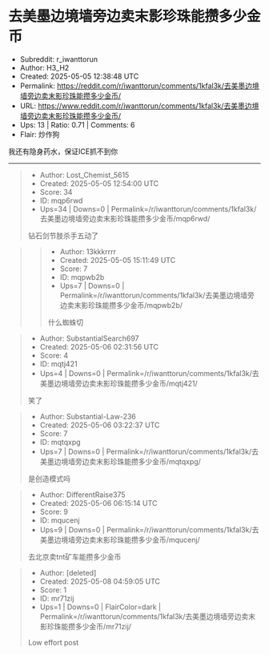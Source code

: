 # 去美墨边境墙旁边卖末影珍珠能攒多少金币

- Subreddit: r_iwanttorun
- Author: H3_H2
- Created: 2025-05-05 12:38:48 UTC
- Permalink: https://reddit.com/r/iwanttorun/comments/1kfal3k/去美墨边境墙旁边卖末影珍珠能攒多少金币/
- URL: https://www.reddit.com/r/iwanttorun/comments/1kfal3k/去美墨边境墙旁边卖末影珍珠能攒多少金币/
- Ups: 13 | Ratio: 0.71 | Comments: 6
- Flair: 炒作狗


我还有隐身药水，保证ICE抓不到你


---

> - Author: Lost_Chemist_5615
> - Created: 2025-05-05 12:54:00 UTC
> - Score: 34
> - ID: mqp6rwd
> - Ups=34 | Downs=0 | Permalink=/r/iwanttorun/comments/1kfal3k/去美墨边境墙旁边卖末影珍珠能攒多少金币/mqp6rwd/
>
> 钻石剑节肢杀手五动了

>> - Author: 13kkkrrrr
>> - Created: 2025-05-05 15:11:49 UTC
>> - Score: 7
>> - ID: mqpwb2b
>> - Ups=7 | Downs=0 | Permalink=/r/iwanttorun/comments/1kfal3k/去美墨边境墙旁边卖末影珍珠能攒多少金币/mqpwb2b/
>>
>> 什么蜘蛛切

> - Author: SubstantialSearch697
> - Created: 2025-05-06 02:31:56 UTC
> - Score: 4
> - ID: mqtj421
> - Ups=4 | Downs=0 | Permalink=/r/iwanttorun/comments/1kfal3k/去美墨边境墙旁边卖末影珍珠能攒多少金币/mqtj421/
>
> 笑了

> - Author: Substantial-Law-236
> - Created: 2025-05-06 03:22:37 UTC
> - Score: 7
> - ID: mqtqxpg
> - Ups=7 | Downs=0 | Permalink=/r/iwanttorun/comments/1kfal3k/去美墨边境墙旁边卖末影珍珠能攒多少金币/mqtqxpg/
>
> 是创造模式吗

> - Author: DifferentRaise375
> - Created: 2025-05-06 06:15:14 UTC
> - Score: 9
> - ID: mqucenj
> - Ups=9 | Downs=0 | Permalink=/r/iwanttorun/comments/1kfal3k/去美墨边境墙旁边卖末影珍珠能攒多少金币/mqucenj/
>
> 去北京卖tnt矿车能攒多少金币

> - Author: [deleted]
> - Created: 2025-05-08 04:59:05 UTC
> - Score: 1
> - ID: mr71zij
> - Ups=1 | Downs=0 | FlairColor=dark | Permalink=/r/iwanttorun/comments/1kfal3k/去美墨边境墙旁边卖末影珍珠能攒多少金币/mr71zij/
>
> Low effort post
